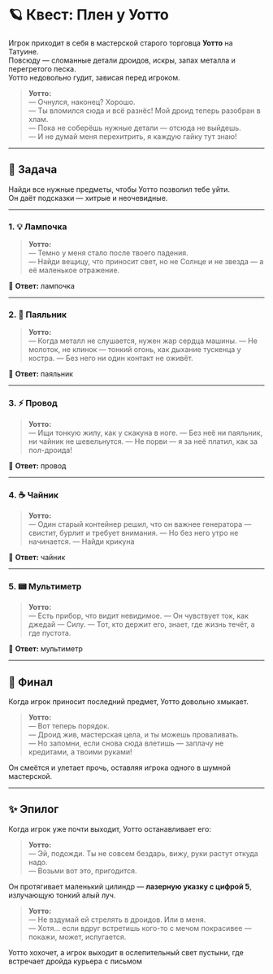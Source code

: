 # 🪐 Квест: Плен у Уотто

Игрок приходит в себя в мастерской старого торговца **Уотто** на Татуине.  
Повсюду — сломанные детали дроидов, искры, запах металла и перегретого песка.  
Уотто недовольно гудит, зависая перед игроком.

> **Уотто:**  
> — Очнулся, наконец? Хорошо.  
> — Ты вломился сюда и всё разнёс! Мой дроид теперь разобран в хлам.  
> — Пока не соберёшь нужные детали — отсюда не выйдешь.  
> — И не думай меня перехитрить, я каждую гайку тут знаю!

---

## 🎯 Задача
Найди все нужные предметы, чтобы Уотто позволил тебе уйти.  
Он даёт подсказки — хитрые и неочевидные.

---

### 1. 💡 Лампочка

> **Уотто:**  
> — Темно у меня стало после твоего падения.  
> — Найди вещицу, что приносит свет, но не Солнце и не звезда — а её маленькое отражение.

🧩 **Ответ:** лампочка

---

### 2. 🔧 Паяльник

> **Уотто:**  
>— Когда металл не слушается, нужен жар сердца машины.
>— Не молоток, не клинок — тонкий огонь, как дыхание тускенца у костра.
>— Без него ни один контакт не оживёт.

🧩 **Ответ:** паяльник

---

### 3. ⚡ Провод

> **Уотто:**  
>— Ищи тонкую жилу, как у скакуна в ноге.
>— Без неё ни паяльник, ни чайник не шевельнутся.
>— Не порви — я за неё платил, как за пол-дроида!

🧩 **Ответ:** провод

---

### 4. ☕ Чайник

> **Уотто:**  
>— Один старый контейнер решил, что он важнее генератора — свистит, бурлит и требует внимания.
>— Но без него утро не начинается.
>— Найди крикуна

🧩 **Ответ:** чайник

---

### 5. 📟 Мультиметр

> **Уотто:**  
>— Есть прибор, что видит невидимое.
>— Он чувствует ток, как джедай — Силу.
>— Тот, кто держит его, знает, где жизнь течёт, а где пустота.

🧩 **Ответ:** мультиметр

---

## 🧩 Финал

Когда игрок приносит последний предмет, Уотто довольно хмыкает.

> **Уотто:**  
> — Вот теперь порядок.  
> — Дроид жив, мастерская цела, и ты можешь проваливать.  
> — Но запомни, если снова сюда влетишь — заплачу не кредитами, а твоими руками!

Он смеётся и улетает прочь, оставляя игрока одного в шумной мастерской.

---

## ✨ Эпилог

Когда игрок уже почти выходит, Уотто останавливает его:

> **Уотто:**  
> — Эй, подожди. Ты не совсем бездарь, вижу, руки растут откуда надо.  
> — Возьми вот это, пригодится.

Он протягивает маленький цилиндр — **лазерную указку c цифрой 5**, излучающую тонкий алый луч.

> **Уотто:**  
> — Не вздумай ей стрелять в дроидов. Или в меня.  
> — Хотя… если вдруг встретишь кого-то с мечом покрасивее — покажи, может, испугается.

Уотто хохочет, а игрок выходит в ослепительный свет пустыни, где встречает дройда курьера с письмом